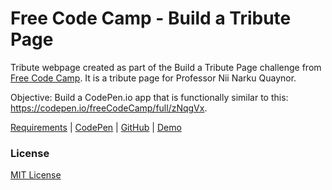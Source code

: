 # Free Code Camp - Build a Tribute Page

Tribute webpage created as part of the Build a Tribute Page challenge from [Free Code Camp](https://www.freecodecamp.org). It is a tribute page for Professor Nii Narku Quaynor.

Objective: Build a CodePen.io app that is functionally similar to this: https://codepen.io/freeCodeCamp/full/zNqgVx.

[Requirements](https://learn.freecodecamp.org/responsive-web-design/responsive-web-design-projects/build-a-tribute-page) | [CodePen](https://codepen.io/solomonkamanga/pen/wrJVRZ) | [GitHub](https://github.com/solomonkamanga/tribute-page) | [Demo](https://solomonkamanga.github.io/tribute-page)


### License

[MIT License](LICENSE.md)

